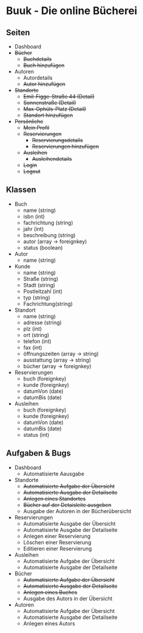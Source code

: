 # Buuk - Die online Bücherei

## Seiten

- Dashboard
- ~~Bücher~~
    - ~~Buchdetails~~
    - ~~Buch hinzufügen~~
- Autoren
    - Autordetails
    - ~~Autor hinzufügen~~
- ~~Standorte~~
    - ~~Emil-Figge-Straße 44 (Detail)~~
    - ~~Sonnenstraße (Detail)~~
    - ~~Max-Ophüls-Platz (Detail)~~
    - ~~Standort hinzufügen~~
- ~~Persönliche~~
    - ~~Mein Profil~~
    - ~~Reservierungen~~
        - ~~Reservierungsdetails~~
        - ~~Reservierungen hinzufügen~~
    - ~~Ausleihen~~
        - ~~Ausleihendetails~~
    - ~~Login~~
    - ~~Logout~~

## Klassen

- Buch
    - name (string)
    - isbn (int)
    - fachrichtung (string)
    - jahr (int)
    - beschreibung (string)
    - autor (array -> foreignkey)
    - status (boolean)
- Autor
    - name (string)
- Kunde
    - name (string)
    - Straße (string)
    - Stadt (string)
    - Postleitzahl (int)
    - typ (string)
    - Fachrichtung(string)
- Standort
    - name (string)
    - adresse (string)
    - plz (int)
    - ort (string)
    - telefon (int)
    - fax (int)
    - öffnungszeiten (array -> string)
    - ausstattung (array -> string)
    - bücher (array -> foreignkey)
- Reservierungen
    - buch (foreignkey)
    - kunde (foreignkey)
    - datumVon (date)
    - datumBis (date)
- Ausleihen
    - buch (foreignkey)
    - kunde (foreignkey)
    - datumVon (date)
    - datumBis (date)
    - status (int)

## Aufgaben & Bugs
- Dashboard
    - Automatisierte Aausgabe
- Standorte
    - ~~Automatisierte Aufgabe der Übersicht~~
    - ~~Automatisierte Ausgabe der Detailseite~~
    - ~~Anlegen eines Standortes~~
    - ~~Bücher auf der Detaisleite ausgeben~~
    - Ausgabe der Autoren in der Bücherübersicht
- Reservierungen
    - Automatisierte Ausgabe der Übersicht
    - Automatisierte Ausgabe der Detailseite
    - Anlegen einer Reservierung
    - Löschen einer Reservierung
    - Editieren einer Reservierung
- Ausleihen
    - Automatisierte Aufgabe der Übersicht
    - Automatisierte Ausgabe der Detailseite
- Bücher
    - ~~Automatisierte Aufgabe der Übersicht~~
    - ~~Automatisierte Ausgabe der Detailseite~~
    - ~~Anlegen eines Buches~~
    - Ausgabe des Autors in der Übersicht
- Autoren
    - Automatisierte Aufgabe der Übersicht
    - Automatisierte Ausgabe der Detailseite
    - Anlegen eines Autors